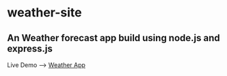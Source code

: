# weather-site
## An Weather forecast app build using node.js and express.js

Live Demo --> [Weather App](https://raga-weather-application.herokuapp.com/)
